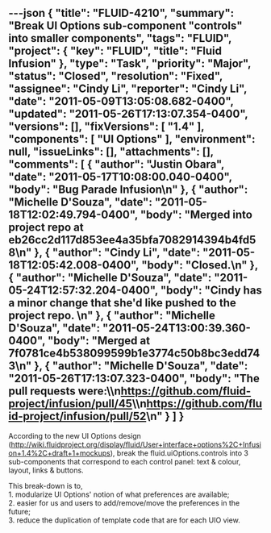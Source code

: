 ---json
{
  "title": "FLUID-4210",
  "summary": "Break UI Options sub-component \"controls\" into smaller components",
  "tags": "FLUID",
  "project": {
    "key": "FLUID",
    "title": "Fluid Infusion"
  },
  "type": "Task",
  "priority": "Major",
  "status": "Closed",
  "resolution": "Fixed",
  "assignee": "Cindy Li",
  "reporter": "Cindy Li",
  "date": "2011-05-09T13:05:08.682-0400",
  "updated": "2011-05-26T17:13:07.354-0400",
  "versions": [],
  "fixVersions": [
    "1.4"
  ],
  "components": [
    "UI Options"
  ],
  "environment": null,
  "issueLinks": [],
  "attachments": [],
  "comments": [
    {
      "author": "Justin Obara",
      "date": "2011-05-17T10:08:00.040-0400",
      "body": "Bug Parade Infusion\n"
    },
    {
      "author": "Michelle D'Souza",
      "date": "2011-05-18T12:02:49.794-0400",
      "body": "Merged into project repo at eb26cc2d117d853ee4a35bfa7082914394b4fd58\n"
    },
    {
      "author": "Cindy Li",
      "date": "2011-05-18T12:05:42.008-0400",
      "body": "Closed.\n"
    },
    {
      "author": "Michelle D'Souza",
      "date": "2011-05-24T12:57:32.204-0400",
      "body": "Cindy has a minor change that she'd like pushed to the project repo.&#x20;\n"
    },
    {
      "author": "Michelle D'Souza",
      "date": "2011-05-24T13:00:39.360-0400",
      "body": "Merged at 7f0781ce4b538099599b1e3774c50b8bc3edd743\n"
    },
    {
      "author": "Michelle D'Souza",
      "date": "2011-05-26T17:13:07.323-0400",
      "body": "The pull requests were:\\\n<https://github.com/fluid-project/infusion/pull/45>\\\n<https://github.com/fluid-project/infusion/pull/52>\n"
    }
  ]
}
---
According to the new UI Options design (<http://wiki.fluidproject.org/display/fluid/User+interface+options%2C+Infusion+1.4%2C+draft+1+mockups>), break the fluid.uiOptions.controls into 3 sub-components that correspond to each control panel: text & colour, layout, links & buttons.

This break-down is to,\
1\. modularize UI Options' notion of what preferences are available;\
2\. easier for us and users to add/remove/move the preferences in the future;\
3\. reduce the duplication of template code that are for each UIO view.

        